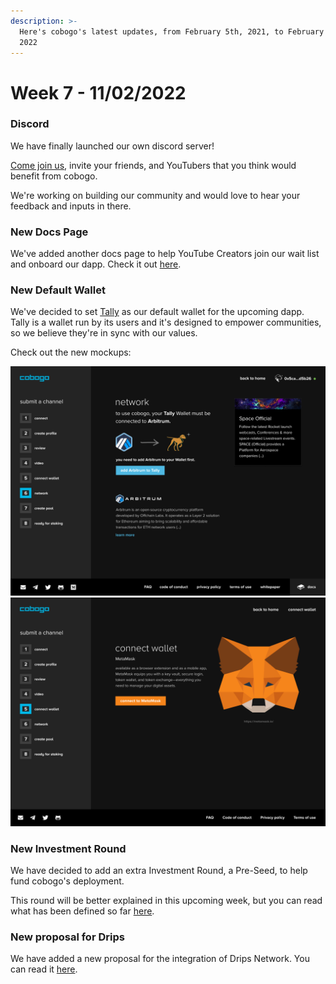 ```yaml
---
description: >-
  Here's cobogo's latest updates, from February 5th, 2021, to February 11th,
  2022
---
```


# Week 7 - 11/02/2022

### Discord

We have finally launched our own discord server!&#x20;

[Come join us](https://discord.gg/j7U2zXKk), invite your friends, and YouTubers that you think would benefit from cobogo.&#x20;

We're working on building our community and would love to hear your feedback and inputs in there.

### New Docs Page

We've added another docs page to help YouTube Creators join our wait list and onboard our dapp. Check it out [here](../../overview/getting-started.md).

### New Default Wallet

We've decided to set [Tally](https://tally.cash) as our default wallet for the upcoming dapp. Tally is a wallet run by its users and it's designed to empower communities, so we believe they're in sync with our values.

Check out the new mockups:

![](<../../.gitbook/assets/11-Submit a channel - 06-1.png>) ![](<../../.gitbook/assets/10-Submit a channel - 05.png>)

### New Investment Round

We have decided to add an extra Investment Round, a Pre-Seed, to help fund cobogo's deployment.&#x20;

This round will be better explained in this upcoming week, but you can read what has been defined so far [here](../../investment-funding/future-rounds.md).&#x20;

### New proposal for Drips

We have added a new proposal for the integration of Drips Network. You can read it [here](../../platform/protocols/drips-network.md).&#x20;
